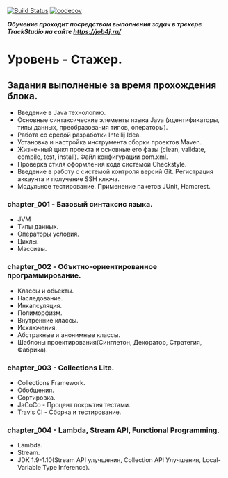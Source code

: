 ﻿[![Build Status](https://travis-ci.org/Slevkelebr/job4j.svg?branch=hotfix_3)](https://travis-ci.org/Slevkelebr/job4j)
[![codecov](https://codecov.io/gh/Slevkelebr/job4j/branch/hotfix_3/graph/badge.svg)](https://codecov.io/gh/Slevkelebr/job4j)

***Обучение проходит посредством выполнения задач в трекере TrackStudio на сайте https://job4j.ru/***

**Уровень - Стажер.**
====================

**Задания выполненые за время прохождения блока.**
-------------------------------------------------

 - Введение в Java технологию.<br/>
 - Основные синтаксические элементы языка Java (идентификаторы, типы данных, преобразования типов, операторы).<br/>
 - Работа со средой разработки Intellij Idea.<br/>
 - Установка и настройка инструмента сборки проектов Maven.<br/>
 - Жизненный цикл проекта и основные его фазы (clean, validate, compile, test, install). Файл конфигурации pom.xml.<br/>
 - Проверка стиля оформления кода системой Checkstyle.<br/>
 - Введение в работу с системой контроля версий Git. Регистрация аккаунта и получение SSH ключа.<br/>
 - Модульное тестирование. Применение пакетов JUnit, Hamcrest.<br/>

### chapter_001 - Базовый синтаксис языка.

 - JVM<br/>
 - Типы данных.<br/>
 - Операторы условия.<br/>
 - Циклы.<br/>
 - Массивы.<br/>

### chapter_002 - Объктно-ориентированное программирование.

 - Классы и обьекты.<br/>
 - Наследование.<br/>
 - Инкапсуляция.<br/>
 - Полиморфизм.<br/>
 - Внутренние классы.<br/>
 - Исключения.<br/>
 - Абстракные и анонимные классы.<br/>
 - Шаблоны проектирования(Синглетон, Декоратор, Стратегия, Фабрика).<br/>

### chapter_003 - Collections Lite.

 - Collections Framework.<br/>
 - Обобщения.<br/>
 - Сортировка.<br/>
 - JaCoCo - Процент покрытия тестами.<br/>
 - Travis CI - Сборка и тестирование.<br/>

### chapter_004 - Lambda, Stream API, Functional Programming.

 - Lambda.<br/>
 - Stream.<br/>
 - JDK 1.9-1.10(Stream API улучшения, Collection API Улучшения, Local-Variable Type Inference).